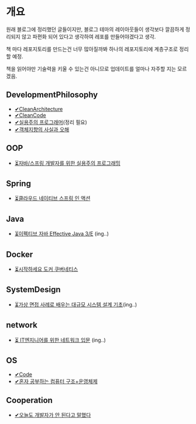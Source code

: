 # 개요

원래 블로그에 정리했던 글들이지만, 블로그 테마의 레이아웃들이 생각보다 깔끔하게 정리되지 않고 파편화 되어 있다고 생각하여 레포를 만들어야겠다고 생각.

책 마다 레포지토리를 만드는건 너무 많아질까봐 하나의 레포지토리에 계층구조로 정리할 예정.

책을 읽어야만 기술력을 키울 수 있는건 아니므로 업데이트를 얼마나 자주할 지는 모르겠음.



## DevelopmentPhilosophy

- [✔CleanArchitecture](./DevelopmentPhilosophy/CleanArchitecture/)
- [✔CleanCode](./DevelopmentPhilosophy/CleanCode/)
- [✔실용주의 프로그래머](./DevelopmentPhilosophy/객체지향의사실과오해/)(정리 필요)
- [✔객체지향의 사실과 오해](./DevelopmentPhilosophy/객체지향의사실과오해/)

## OOP

- [⏳자바/스프링 개발자를 위한 실용주의 프로그래밍](./spring/자바-스프링%20개발자를%20위한%20실용주의%20프로그래밍/)

## Spring
- [⏳클라우드 네이티브 스프링 인 액션](./spring/클라우드%20네이티브%20스프링%20인%20액션)

## Java

- [⏳이펙티브 자바 Effective Java 3/E](#) (ing..)


## Docker

- [⏳시작하세요 도커 쿠버네티스](./Docker/시작하세요-도커쿠버네티스/)

## SystemDesign

- [⏳가상 면접 사례로 배우는 대규모 시스템 설계 기초](./SystemDesign/가상%20면접%20사례로%20배우는%20대규모%20시스템%20설계%20기초/)(ing..)


## network

- [⏳ IT엔지니어를 위한 네트워크 입문](#) (ing..)

## OS

- [✔Code](#)
- [✔혼자 공부하는 컴퓨터 구조+운영체제](./OS/혼자%20공부하는%20컴퓨터%20구조+운영체제/readme.md)


## Cooperation

- [✔오늘도 개발자가 안 된다고 말했다](#)
